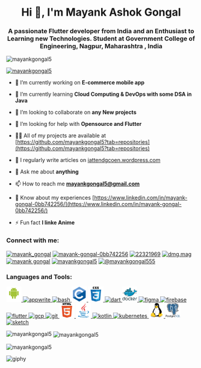 <h1 align="center">Hi 👋, I'm Mayank Ashok Gongal</h1>
<h3 align="center">A passionate Flutter developer from India and an Enthusiast to Learning new Technologies. Student at Government College of Engineering, Nagpur, Maharashtra , India</h3>

<p align="left"> <img src="https://komarev.com/ghpvc/?username=mayankgongal5&label=Profile%20views&color=0e75b6&style=flat" alt="mayankgongal5" /> </p>

<p align="left"> <a href="https://github.com/ryo-ma/github-profile-trophy"><img src="https://github-profile-trophy.vercel.app/?username=mayankgongal5" alt="mayankgongal5" /></a> </p>

- 🔭 I’m currently working on **E-commerce mobile app**

- 🌱 I’m currently learning **Cloud Computing & DevOps with some DSA in Java**

- 👯 I’m looking to collaborate on **any New projects**

- 🤝 I’m looking for help with **Opensource and Flutter**

- 👨‍💻 All of my projects are available at [https://github.com/mayankgongal5?tab=repositories](https://github.com/mayankgongal5?tab=repositories)

- 📝 I regularly write articles on [iattendgcoen.wordpress.com](iattendgcoen.wordpress.com)

- 💬 Ask me about **anything**

- 📫 How to reach me **mayankgongal5@gmail.com**

- 📄 Know about my experiences [https://www.linkedin.com/in/mayank-gongal-0bb742256/](https://www.linkedin.com/in/mayank-gongal-0bb742256/)

- ⚡ Fun fact **I linke Anime**

<h3 align="left">Connect with me:</h3>
<p align="left">
<a href="https://twitter.com/mayank_gongal" target="blank"><img align="center" src="https://raw.githubusercontent.com/rahuldkjain/github-profile-readme-generator/master/src/images/icons/Social/twitter.svg" alt="mayank_gongal" height="30" width="40" /></a>
<a href="https://linkedin.com/in/mayank-gongal-0bb742256" target="blank"><img align="center" src="https://raw.githubusercontent.com/rahuldkjain/github-profile-readme-generator/master/src/images/icons/Social/linked-in-alt.svg" alt="mayank-gongal-0bb742256" height="30" width="40" /></a>
<a href="https://stackoverflow.com/users/22321969" target="blank"><img align="center" src="https://raw.githubusercontent.com/rahuldkjain/github-profile-readme-generator/master/src/images/icons/Social/stack-overflow.svg" alt="22321969" height="30" width="40" /></a>
<a href="https://instagram.com/dmg.mag" target="blank"><img align="center" src="https://raw.githubusercontent.com/rahuldkjain/github-profile-readme-generator/master/src/images/icons/Social/instagram.svg" alt="dmg.mag" height="30" width="40" /></a>
<a href="https://www.youtube.com/c/mayank gongal" target="blank"><img align="center" src="https://raw.githubusercontent.com/rahuldkjain/github-profile-readme-generator/master/src/images/icons/Social/youtube.svg" alt="mayank gongal" height="30" width="40" /></a>
<a href="https://www.leetcode.com/mayankgongal5" target="blank"><img align="center" src="https://raw.githubusercontent.com/rahuldkjain/github-profile-readme-generator/master/src/images/icons/Social/leet-code.svg" alt="mayankgongal5" height="30" width="40" /></a>
<a href="https://www.hackerearth.com/@mayankgongal555" target="blank"><img align="center" src="https://raw.githubusercontent.com/rahuldkjain/github-profile-readme-generator/master/src/images/icons/Social/hackerearth.svg" alt="@mayankgongal555" height="30" width="40" /></a>
</p>

<h3 align="left">Languages and Tools:</h3>
<p align="left"> <a href="https://developer.android.com" target="_blank" rel="noreferrer"> <img src="https://raw.githubusercontent.com/devicons/devicon/master/icons/android/android-original-wordmark.svg" alt="android" width="40" height="40"/> </a> <a href="https://appwrite.io" target="_blank" rel="noreferrer"> <img src="https://www.vectorlogo.zone/logos/appwriteio/appwriteio-icon.svg" alt="appwrite" width="40" height="40"/> </a> <a href="https://www.gnu.org/software/bash/" target="_blank" rel="noreferrer"> <img src="https://www.vectorlogo.zone/logos/gnu_bash/gnu_bash-icon.svg" alt="bash" width="40" height="40"/> </a> <a href="https://www.cprogramming.com/" target="_blank" rel="noreferrer"> <img src="https://raw.githubusercontent.com/devicons/devicon/master/icons/c/c-original.svg" alt="c" width="40" height="40"/> </a> <a href="https://www.w3schools.com/css/" target="_blank" rel="noreferrer"> <img src="https://raw.githubusercontent.com/devicons/devicon/master/icons/css3/css3-original-wordmark.svg" alt="css3" width="40" height="40"/> </a> <a href="https://dart.dev" target="_blank" rel="noreferrer"> <img src="https://www.vectorlogo.zone/logos/dartlang/dartlang-icon.svg" alt="dart" width="40" height="40"/> </a> <a href="https://www.docker.com/" target="_blank" rel="noreferrer"> <img src="https://raw.githubusercontent.com/devicons/devicon/master/icons/docker/docker-original-wordmark.svg" alt="docker" width="40" height="40"/> </a> <a href="https://www.figma.com/" target="_blank" rel="noreferrer"> <img src="https://www.vectorlogo.zone/logos/figma/figma-icon.svg" alt="figma" width="40" height="40"/> </a> <a href="https://firebase.google.com/" target="_blank" rel="noreferrer"> <img src="https://www.vectorlogo.zone/logos/firebase/firebase-icon.svg" alt="firebase" width="40" height="40"/> </a> <a href="https://flutter.dev" target="_blank" rel="noreferrer"> <img src="https://www.vectorlogo.zone/logos/flutterio/flutterio-icon.svg" alt="flutter" width="40" height="40"/> </a> <a href="https://cloud.google.com" target="_blank" rel="noreferrer"> <img src="https://www.vectorlogo.zone/logos/google_cloud/google_cloud-icon.svg" alt="gcp" width="40" height="40"/> </a> <a href="https://git-scm.com/" target="_blank" rel="noreferrer"> <img src="https://www.vectorlogo.zone/logos/git-scm/git-scm-icon.svg" alt="git" width="40" height="40"/> </a> <a href="https://www.w3.org/html/" target="_blank" rel="noreferrer"> <img src="https://raw.githubusercontent.com/devicons/devicon/master/icons/html5/html5-original-wordmark.svg" alt="html5" width="40" height="40"/> </a> <a href="https://www.java.com" target="_blank" rel="noreferrer"> <img src="https://raw.githubusercontent.com/devicons/devicon/master/icons/java/java-original.svg" alt="java" width="40" height="40"/> </a> <a href="https://kotlinlang.org" target="_blank" rel="noreferrer"> <img src="https://www.vectorlogo.zone/logos/kotlinlang/kotlinlang-icon.svg" alt="kotlin" width="40" height="40"/> </a> <a href="https://kubernetes.io" target="_blank" rel="noreferrer"> <img src="https://www.vectorlogo.zone/logos/kubernetes/kubernetes-icon.svg" alt="kubernetes" width="40" height="40"/> </a> <a href="https://www.linux.org/" target="_blank" rel="noreferrer"> <img src="https://raw.githubusercontent.com/devicons/devicon/master/icons/linux/linux-original.svg" alt="linux" width="40" height="40"/> </a> <a href="https://www.postgresql.org" target="_blank" rel="noreferrer"> <img src="https://raw.githubusercontent.com/devicons/devicon/master/icons/postgresql/postgresql-original-wordmark.svg" alt="postgresql" width="40" height="40"/> </a> <a href="https://www.sketch.com/" target="_blank" rel="noreferrer"> <img src="https://www.vectorlogo.zone/logos/sketchapp/sketchapp-icon.svg" alt="sketch" width="40" height="40"/> </a> </p>

<p><img align="left" src="https://github-readme-stats.vercel.app/api/top-langs?username=mayankgongal5&show_icons=true&locale=en&layout=compact" alt="mayankgongal5" /></p>

<p>&nbsp;<img align="center" src="https://github-readme-stats.vercel.app/api?username=mayankgongal5&show_icons=true&locale=en" alt="mayankgongal5" /></p>

<p><img align="center" src="https://github-readme-streak-stats.herokuapp.com/?user=mayankgongal5&" alt="mayankgongal5" /></p> 

![giphy](https://github.com/mayankgongal5/mayankgongal5/assets/111949604/ba3ba3d0-6f55-4180-bae2-53336c5d990d)

